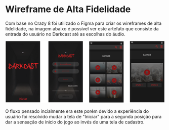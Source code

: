# Wireframe de Alta Fidelidade

Com base no Crazy 8 foi utilizado o Figma para criar os wireframes de alta fidelidade, na imagem abaixo é possível ver este artefato que consiste da entrada do usuário no Darkcast até as escolhas do áudio.

![Fonte: Desenvolvido pela autora do projeto](../.gitbook/assets/wfaf.png)

O fluxo pensado incialmente era este porém devido a experiência do usuário foi resolvido mudar a tela de "Iniciar" para a segunda posição para dar a sensação de inicio do jogo ao invés de uma tela de cadastro.

